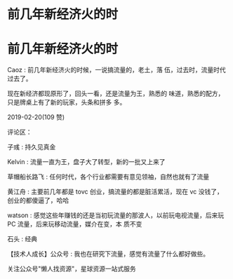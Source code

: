 # 前几年新经济火的时

# 前几年新经济火的时

Caoz : 前几年新经济火的时候，一说搞流量的，老土，落 伍，过去时，流量时代过去了。

现在新经济都现原形了，回头一看，还是流量为王，熟悉的 味道，熟悉的配方，只是牌桌上有了新的玩家，头条和拼多 多。

2019-02-20(109 赞)

评论区：

子彧 : 持久见真金

Kelvin : 流量一直为王，盘子大了转型，新的一批又上来了

草帽船长路飞 : 任何时代，各个行业都需要有意见领袖，自然也就有了流量

黄江舟 : 主要前几年都是 tovc 创业，搞流量的都是脏活累活，现在 vc 没钱了，创业的都傻逼了，哈哈

watson : 感觉这些年赚钱的还是当初玩流量的那波人，以前玩电视流量，后来玩 PC 流量，后来玩移动流量，媒介在变，本 质不变

石头 : 经典

【技术人成长】公众号 : 我也在研究下流量，感觉有流量了什么都好做些。

关注公众号"懒人找资源"，星球资源一站式服务